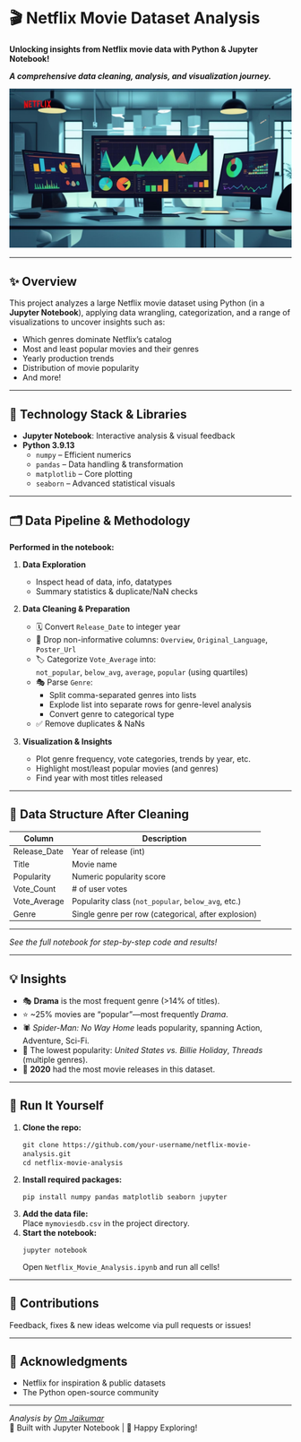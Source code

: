 # 🎬 Netflix Movie Dataset Analysis

**Unlocking insights from Netflix movie data with Python & Jupyter Notebook!**  

_**A comprehensive data cleaning, analysis, and visualization journey.**_

![Alt text](https://github.com/omjaikumar23/Netflix-Data-Analysis/blob/947e4627dde59468c4d7781ffa82f1283823132f/Netflix.jpg)

---

## ✨ Overview

This project analyzes a large Netflix movie dataset using Python (in a **Jupyter Notebook**), applying data wrangling, categorization, and a range of visualizations to uncover insights such as:
- Which genres dominate Netflix’s catalog
- Most and least popular movies and their genres
- Yearly production trends
- Distribution of movie popularity
- And more!

---

## 🔧 Technology Stack & Libraries

- **Jupyter Notebook**: Interactive analysis & visual feedback  
- **Python 3.9.13**
    - `numpy` – Efficient numerics
    - `pandas` – Data handling & transformation
    - `matplotlib` – Core plotting
    - `seaborn` – Advanced statistical visuals

---

## 🗂️ Data Pipeline & Methodology

**Performed in the notebook:**

1. **Data Exploration**
    - Inspect head of data, info, datatypes
    - Summary statistics & duplicate/NaN checks

2. **Data Cleaning & Preparation**
    - 🗓️ Convert `Release_Date` to integer year  
    - 🚮 Drop non-informative columns: `Overview`, `Original_Language`, `Poster_Url`
    - 🏷️ Categorize `Vote_Average` into:  
      `not_popular`, `below_avg`, `average`, `popular` (using quartiles)
    - 🎭 Parse `Genre`:  
      - Split comma-separated genres into lists
      - Explode list into separate rows for genre-level analysis
      - Convert genre to categorical type
    - ✅ Remove duplicates & NaNs

3. **Visualization & Insights**
    - Plot genre frequency, vote categories, trends by year, etc.
    - Highlight most/least popular movies (and genres)
    - Find year with most titles released

---

## 📁 Data Structure After Cleaning

| Column        | Description                                           |
|---------------|-------------------------------------------------------|
| Release_Date  | Year of release (int)                                 |
| Title         | Movie name                                            |
| Popularity    | Numeric popularity score                              |
| Vote_Count    | # of user votes                                       |
| Vote_Average  | Popularity class (`not_popular`, `below_avg`, etc.)   |
| Genre         | Single genre per row (categorical, after explosion)   |

---


_See the full notebook for step-by-step code and results!_

---

## 💡 Insights

- 🎭 **Drama** is the most frequent genre (>14% of titles).
- ⭐ ~25% movies are “popular”—most frequently *Drama*.
- 🕷️ *Spider-Man: No Way Home* leads popularity, spanning Action, Adventure, Sci-Fi.
- 🎼 The lowest popularity: *United States vs. Billie Holiday*, *Threads* (multiple genres).
- 📆 **2020** had the most movie releases in this dataset.

---

## 🚀 Run It Yourself

1. **Clone the repo:**
    ```
    git clone https://github.com/your-username/netflix-movie-analysis.git
    cd netflix-movie-analysis
    ```
2. **Install required packages:**
    ```
    pip install numpy pandas matplotlib seaborn jupyter
    ```
3. **Add the data file:**  
   Place `mymoviesdb.csv` in the project directory.
4. **Start the notebook:**
    ```
    jupyter notebook
    ```
    Open `Netflix_Movie_Analysis.ipynb` and run all cells!

---

## 🤝 Contributions

Feedback, fixes & new ideas welcome via pull requests or issues!

---

## 🙏 Acknowledgments

- Netflix for inspiration & public datasets
- The Python open-source community

---

_Analysis by [Om Jaikumar](https://github.com/omjaikumar23)_  
📝 Built with Jupyter Notebook | 🚀 Happy Exploring!


